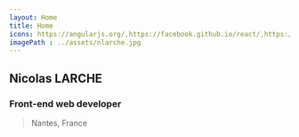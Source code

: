 ```yaml
---
layout: Home
title: Home
icons: https://angularjs.org/,https://facebook.github.io/react/,https://www.nodejs.org/static/favicon.png,https://www.npmjs.com,https://webpack.github.io/assets/favicon.png
imagePath : ../assets/nlarche.jpg
---
```


## Nicolas LARCHE
### Front-end web developer
> Nantes, France

